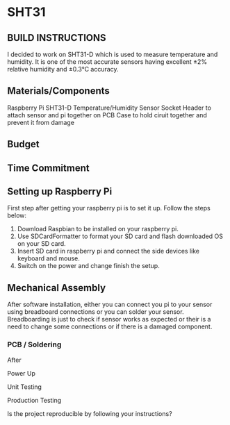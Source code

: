 # SHT31

## BUILD INSTRUCTIONS
I decided to work on SHT31-D which is used to measure temperature and humidity. It is one of the most accurate sensors having excellent ±2% relative humidity and ±0.3°C accuracy.

## Materials/Components
Raspberry Pi
SHT31-D Temperature/Humidity Sensor
Socket Header to attach sensor and pi together on PCB
Case to hold ciruit together and prevent it from damage

## Budget




## Time Commitment

## Setting up Raspberry Pi
First step after getting your raspberry pi is to set it up. Follow the steps below:
1. Download Raspbian to be installed on your raspberry pi.
2. Use SDCardFormatter to format your SD card and flash downloaded OS on your SD card.
3. Insert SD card in raspberry pi and connect the side devices like keyboard and mouse.
4. Switch on the power and change finish the setup.

## Mechanical Assembly
After software installation, either you can connect you pi to your sensor using breadboard connections or you can solder your sensor.
Breadboarding is just to check if sensor works as expected or their is a need to change some connections or if there is a damaged component.

### PCB / Soldering
After 

Power Up

Unit Testing

Production Testing

Is the project reproducible by following your instructions?
